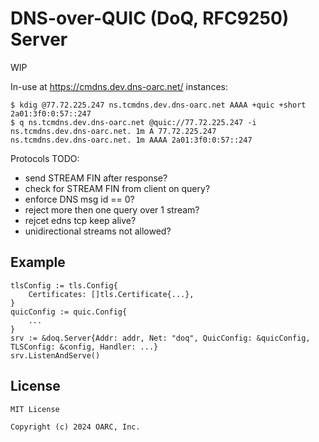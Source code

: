 # DNS-over-QUIC (DoQ, RFC9250) Server

WIP

In-use at https://cmdns.dev.dns-oarc.net/ instances:
```
$ kdig @77.72.225.247 ns.tcmdns.dev.dns-oarc.net AAAA +quic +short
2a01:3f0:0:57::247
$ q ns.tcmdns.dev.dns-oarc.net @quic://77.72.225.247 -i
ns.tcmdns.dev.dns-oarc.net. 1m A 77.72.225.247
ns.tcmdns.dev.dns-oarc.net. 1m AAAA 2a01:3f0:0:57::247
```

Protocols TODO:
- send STREAM FIN after response?
- check for STREAM FIN from client on query?
- enforce DNS msg id == 0?
- reject more then one query over 1 stream?
- rejcet edns tcp keep alive?
- unidirectional streams not allowed?

## Example

```
tlsConfig := tls.Config{
    Certificates: []tls.Certificate{...},
}
quicConfig := quic.Config{
    ...
}
srv := &doq.Server{Addr: addr, Net: "doq", QuicConfig: &quicConfig, TLSConfig: &config, Handler: ...}
srv.ListenAndServe()
```

## License

```
MIT License

Copyright (c) 2024 OARC, Inc.
```
